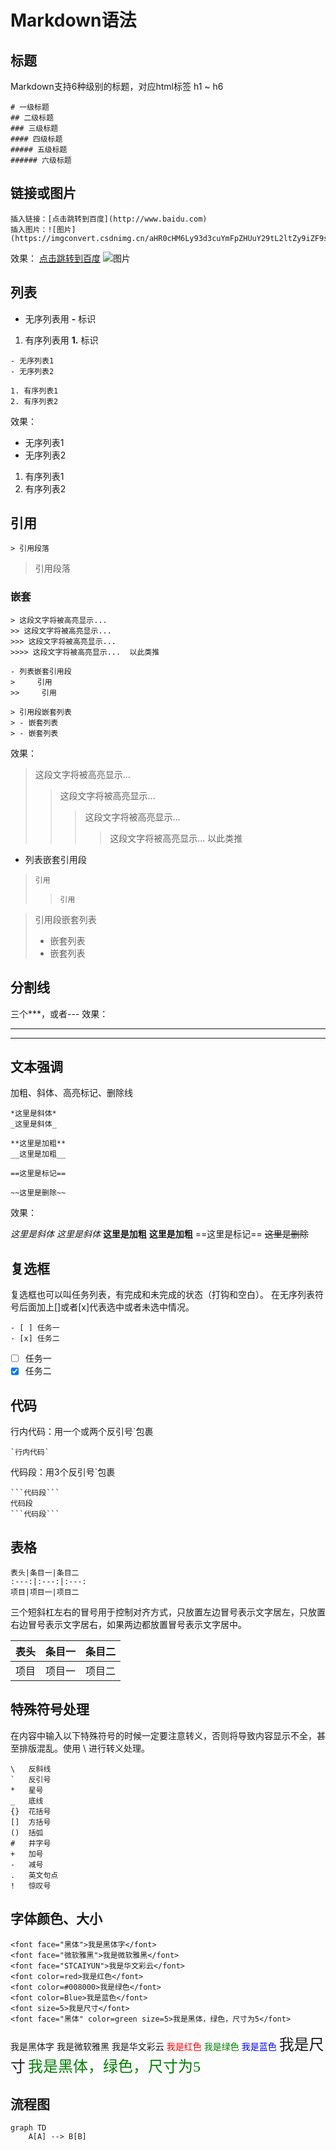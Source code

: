 # Markdown语法


## 标题
Markdown支持6种级别的标题，对应html标签 h1 ~ h6
```
# 一级标题
## 二级标题
### 三级标题
#### 四级标题
##### 五级标题
###### 六级标题

```
## 链接或图片
```
插入链接：[点击跳转到百度](http://www.baidu.com)
插入图片：![图片](https://imgconvert.csdnimg.cn/aHR0cHM6Ly93d3cuYmFpZHUuY29tL2ltZy9iZF9sb2dvMS5wbmc)
```
效果：
[点击跳转到百度](http://www.baidu.com)
![图片](https://imgconvert.csdnimg.cn/aHR0cHM6Ly93d3cuYmFpZHUuY29tL2ltZy9iZF9sb2dvMS5wbmc)
## 列表
- 无序列表用 **-** 标识
1. 有序列表用 **1.** 标识
```
- 无序列表1
- 无序列表2

1. 有序列表1
2. 有序列表2
```
效果：
- 无序列表1
- 无序列表2

1. 有序列表1
2. 有序列表2
## 引用
```
> 引用段落
```
> 引用段落

### 嵌套
```
> 这段文字将被高亮显示...
>> 这段文字将被高亮显示...
>>> 这段文字将被高亮显示...
>>>> 这段文字将被高亮显示...  以此类推

- 列表嵌套引用段
>     引用
>>     引用 

> 引用段嵌套列表
> - 嵌套列表
> - 嵌套列表

```
效果：

> 这段文字将被高亮显示...
>> 这段文字将被高亮显示...
>>> 这段文字将被高亮显示...
>>>> 这段文字将被高亮显示...  以此类推

- 列表嵌套引用段
>     引用
>>     引用 

> 引用段嵌套列表
> - 嵌套列表
> - 嵌套列表

## 分割线
三个***，或者---
效果：
***
---
## 文本强调
加粗、斜体、高亮标记、删除线

```
*这里是斜体*
_这里是斜体_

**这里是加粗**
__这里是加粗__

==这里是标记==

~~这里是删除~~
```
效果：

*这里是斜体*
_这里是斜体_
**这里是加粗**
__这里是加粗__
==这里是标记==
~~这里是删除~~
## 复选框
复选框也可以叫任务列表，有完成和未完成的状态（打钩和空白）。
在无序列表符号后面加上[]或者[x]代表选中或者未选中情况。
```
- [ ] 任务一
- [x] 任务二 
```
- [ ] 任务一
- [x] 任务二 
## 代码
行内代码：用一个或两个反引号\`包裹
```
`行内代码`
```
代码段：用3个反引号\`包裹
```
```代码段```
代码段
```代码段```

```
## 表格
```
表头|条目一|条目二
:---:|:---:|:---:
项目|项目一|项目二

```
三个短斜杠左右的冒号用于控制对齐方式，只放置左边冒号表示文字居左，只放置右边冒号表示文字居右，如果两边都放置冒号表示文字居中。

表头|条目一|条目二
:---:|:---:|:---:
项目|项目一|项目二

## 特殊符号处理
在内容中输入以下特殊符号的时候一定要注意转义，否则将导致内容显示不全，甚至排版混乱。使用 \\ 进行转义处理。
```
\   反斜线
`   反引号
*   星号
_   底线
{}  花括号
[]  方括号
()  括弧
#   井字号
+   加号
-   减号
.   英文句点
!   惊叹号
```
## 字体颜色、大小
```
<font face="黑体">我是黑体字</font>
<font face="微软雅黑">我是微软雅黑</font>
<font face="STCAIYUN">我是华文彩云</font>
<font color=red>我是红色</font>
<font color=#008000>我是绿色</font>
<font color=Blue>我是蓝色</font>
<font size=5>我是尺寸</font>
<font face="黑体" color=green size=5>我是黑体，绿色，尺寸为5</font>

```
<font face="黑体">我是黑体字</font>
<font face="微软雅黑">我是微软雅黑</font>
<font face="STCAIYUN">我是华文彩云</font>
<font color=red>我是红色</font>
<font color=#008000>我是绿色</font>
<font color=Blue>我是蓝色</font>
<font size=5>我是尺寸</font>
<font face="黑体" color=green size=5>我是黑体，绿色，尺寸为5</font>
## 流程图
```mermaid
graph TD
    A[A] --> B[B]
```


